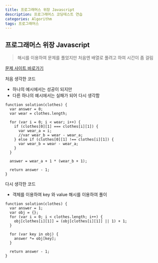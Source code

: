 ```yaml
---
title: 프로그래머스 위장 Javascript
description: 프로그래머스 코딩테스트 연습
categories: Algorithm
tags: 프로그래머스
---
```


## 프로그래머스 위장 Javascript

> 해시를 이용하여 문제를 풀었지만 처음엔 배열로 풀려고 하여 시간이 좀 걸림

[문제 사이트 바로가기](https://programmers.co.kr/learn/courses/30/lessons/42578)

처음 생각한 코드

- 하나의 예시에서는 성공이 되지만
- 다른 하나의 예시에서는 실패가 되어 다시 생각함

```
function solution(clothes) {
  var answer = 0;
  var wear = clothes.length;

  for (var i = 0; i < wear; i++) {
    if (clothes[0][1] === clothes[i][1]) {
      var wear_a = i;
      //var wear_b = wear - wear_a;
    } else if (clothes[0][1] !== clothes[i][1]) {
      var wear_b = wear - wear_a;
    }
  }

  answer = wear_a + 1 * (wear_b + 1);

  return answer - 1;
}
```

다시 생각한 코드

- 객체를 이용하여 key 와 value 해시를 이용하여 풀이

```
function solution(clothes) {
  var answer = 1;
  var obj = {};
  for (var i = 0; i < clothes.length; i++) {
    obj[clothes[i][1]] = (obj[clothes[i][1]] || 1) + 1;
  }

  for (var key in obj) {
    answer *= obj[key];
  }

  return answer - 1;
}
```
